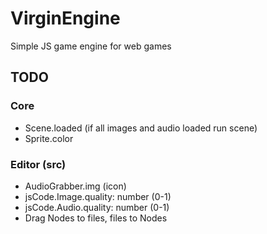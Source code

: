 # VirginEngine

Simple JS game engine for web games

## TODO

### Core

- Scene.loaded (if all images and audio loaded run scene)
- Sprite.color

### Editor (src)

- AudioGrabber.img (icon)
- jsCode.Image.quality: number (0-1)
- jsCode.Audio.quality: number (0-1)
- Drag Nodes to files, files to Nodes
